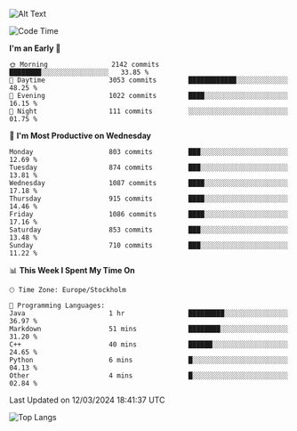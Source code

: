 ![Alt Text](https://media.tenor.com/3Gehha8RO-sAAAAC/goose-dance.gif)

<!--START_SECTION:waka-->
![Code Time](http://img.shields.io/badge/Code%20Time-9%20hrs%2015%20mins-blue)

**I'm an Early 🐤** 

```text
🌞 Morning                2142 commits        ████████░░░░░░░░░░░░░░░░░   33.85 % 
🌆 Daytime                3053 commits        ████████████░░░░░░░░░░░░░   48.25 % 
🌃 Evening                1022 commits        ████░░░░░░░░░░░░░░░░░░░░░   16.15 % 
🌙 Night                  111 commits         ░░░░░░░░░░░░░░░░░░░░░░░░░   01.75 % 
```
📅 **I'm Most Productive on Wednesday** 

```text
Monday                   803 commits         ███░░░░░░░░░░░░░░░░░░░░░░   12.69 % 
Tuesday                  874 commits         ███░░░░░░░░░░░░░░░░░░░░░░   13.81 % 
Wednesday                1087 commits        ████░░░░░░░░░░░░░░░░░░░░░   17.18 % 
Thursday                 915 commits         ████░░░░░░░░░░░░░░░░░░░░░   14.46 % 
Friday                   1086 commits        ████░░░░░░░░░░░░░░░░░░░░░   17.16 % 
Saturday                 853 commits         ███░░░░░░░░░░░░░░░░░░░░░░   13.48 % 
Sunday                   710 commits         ███░░░░░░░░░░░░░░░░░░░░░░   11.22 % 
```


📊 **This Week I Spent My Time On** 

```text
🕑︎ Time Zone: Europe/Stockholm

💬 Programming Languages: 
Java                     1 hr                █████████░░░░░░░░░░░░░░░░   36.97 % 
Markdown                 51 mins             ████████░░░░░░░░░░░░░░░░░   31.20 % 
C++                      40 mins             ██████░░░░░░░░░░░░░░░░░░░   24.65 % 
Python                   6 mins              █░░░░░░░░░░░░░░░░░░░░░░░░   04.13 % 
Other                    4 mins              █░░░░░░░░░░░░░░░░░░░░░░░░   02.84 % 
```


 Last Updated on 12/03/2024 18:41:37 UTC
<!--END_SECTION:waka-->

![Top Langs](https://github-readme-stats-rose-phi.vercel.app/api/top-langs/?username=jxncted\&layout=compact&hide=c,assembly,jupyter%20notebook)
